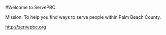 #Welcome to ServePBC

Mission: To help you find ways to serve people within Palm Beach County.

http://servepbc.org
